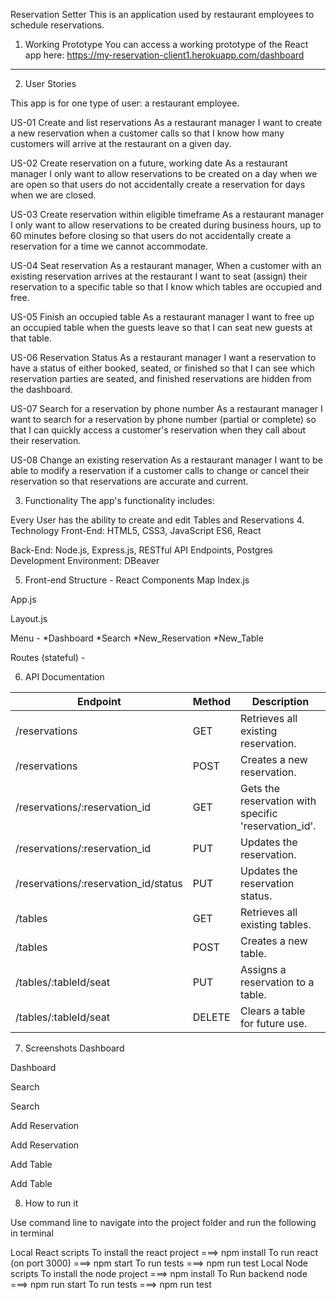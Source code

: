 Reservation Setter
This is an application used by restaurant employees to schedule reservations.

1. Working Prototype
You can access a working prototype of the React app here: https://my-reservation-client1.herokuapp.com/dashboard
--------------------------------------------------------------------------------------------------------------------------------------------------------------------------------

2. User Stories


This app is for one type of user: a restaurant employee.

US-01 Create and list reservations
As a restaurant manager I want to create a new reservation when a customer calls so that I know how many customers will arrive at the restaurant on a given day.

US-02 Create reservation on a future, working date
As a restaurant manager I only want to allow reservations to be created on a day when we are open so that users do not accidentally create a reservation for days when we are closed.

US-03 Create reservation within eligible timeframe
As a restaurant manager I only want to allow reservations to be created during business hours, up to 60 minutes before closing so that users do not accidentally create a reservation for a time we cannot accommodate.

US-04 Seat reservation
As a restaurant manager, When a customer with an existing reservation arrives at the restaurant I want to seat (assign) their reservation to a specific table so that I know which tables are occupied and free.

US-05 Finish an occupied table
As a restaurant manager I want to free up an occupied table when the guests leave so that I can seat new guests at that table.

US-06 Reservation Status
As a restaurant manager I want a reservation to have a status of either booked, seated, or finished so that I can see which reservation parties are seated, and finished reservations are hidden from the dashboard.

US-07 Search for a reservation by phone number
As a restaurant manager I want to search for a reservation by phone number (partial or complete) so that I can quickly access a customer's reservation when they call about their reservation.

US-08 Change an existing reservation
As a restaurant manager I want to be able to modify a reservation if a customer calls to change or cancel their reservation so that reservations are accurate and current.

3. Functionality
The app's functionality includes:

Every User has the ability to create and edit Tables and Reservations
4. Technology
Front-End: HTML5, CSS3, JavaScript ES6, React

Back-End: Node.js, Express.js, RESTful API Endpoints, Postgres
Development Environment: DBeaver

5. Front-end Structure - React Components Map
Index.js

App.js

Layout.js

Menu - *Dashboard *Search *New_Reservation *New_Table

Routes (stateful) -

6. API Documentation

|  Endpoint | Method  |	Description |
| ---       | ---     |  ---        |
| /reservations | GET  | Retrieves all existing reservation. |
| /reservations    | POST | Creates a new reservation.    |
|/reservations/:reservation_id | GET |	Gets the reservation with specific 'reservation_id'. |
|/reservations/:reservation_id|	PUT |	Updates the reservation. |
|/reservations/:reservation_id/status |	PUT	| Updates the reservation status.|
|/tables| GET	|Retrieves all existing tables.|
|/tables | POST |	Creates a new table.|
|/tables/:tableId/seat|	PUT |	Assigns a reservation to a table. |
| /tables/:tableId/seat 	| DELETE	| Clears a table for future use. |

7. Screenshots
Dashboard

Dashboard

Search

Search

Add Reservation

Add Reservation

Add Table

Add Table

8. How to run it

Use command line to navigate into the project folder and run the following in terminal

Local React scripts
To install the react project ===> npm install
To run react (on port 3000) ===> npm start
To run tests ===> npm run test
Local Node scripts
To install the node project ===> npm install
To Run backend node ===> npm run start
To run tests ===> npm run test
